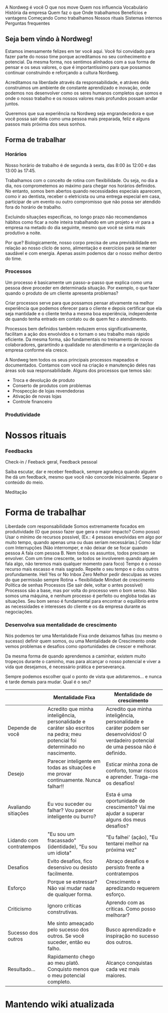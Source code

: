 A Nordweg é você
O que nos move
Quem nos influencia
Vocabulário
História da empresa
Quem faz o que
Onde trabalhamos
Benefícios e vantagens
Começando
Como trabalhamos
Nossos rituais
Sistemas internos
Perguntas frequentes


## Seja bem vindo à Nordweg!

Estamos imensamente felizes em ter você aqui. Você foi convidado para fazer parte do nosso time porque acreditamos no seu conhecimento e potencial. Da mesma forma, nos sentimos alinhados com a sua forma de pensar e os seus valores, o que é importantíssimo para que possamos continuar construindo e reforçando a cultura Nordweg.

Acreditamos na liberdade através da responsabilidade, e atráves dela construimos um ambiente de constante aprendizado e inovação, onde podemos nos desenvolver como os seres humanos completos que somos e onde o nosso trabalho e os nossos valores mais profundos possam andar juntos.

Queremos que sua experiência na Nordweg seja engrandecedora e que você possa sair dela como uma pessoa mais preparada, feliz e alguns passos mais próxima dos seus sonhos. 

## Forma de trabalhar

### Horários

Nosso horário de trabalho é de segunda à sexta, das 8:00 às 12:00 e das 13:00 às 17:45.

Trabalhamos com o conceito de rotina com flexibilidade. Ou seja, no dia a dia, nos comprometemos ao máximo para chegar nos horários definidos. No entanto, somos bem abertos quando necessidades especiais aparecem, como ir ao dentista, receber o eletricista ou uma entrega especial em casa, participar de um evento ou outro compromisso que não possa ser atendido fora do horário de trabalho.

Excluindo situações específicas, no longo prazo não recomendamos hábitos como ficar a noite inteira trabalhando em um projeto e vir para a empresa na metado do dia seguinte, mesmo que você se sinta mais produtivo a noite. 

Por que? Biologicamente, nosso corpo precisa de uma previsibilidade em relação ao nosso cliclo de sono, alimentação e exercícios para se manter saudável e com energia. Apenas assim podemos dar o nosso melhor dentro do time.

### Processos

Um processo é basicamente um passo-a-passo que explica como uma pessoa deve proceder em determinada situação. Por exemplo, o que fazer quando o produto de um cliente apresenta problemas?

Criar processos serve para que possamos pensar ativamente na melhor experiência que podemos oferecer para o cliente e depois certificar que ela seja mantidade e o cliente tenha a mesma boa experiência, independente de quando tenha entrado em contato ou de quem fez o atendimento. 

Processos bem definidos também reduzem erros significativamente, facilitam a ação dos envolvidos e o tornam o seu trabalho mais rápido eficiente. Da mesma forma, são fundamentais no treinamento de novos colaboradores, garantindo a qualidade no atendimento e a organização da empresa conforme ela cresce.

A Nordweg tem todos os seus principais processos mapeados e documentados. Contamos com você na criação e manutenção deles nas áreas sob sua responsabilidade. Alguns dos processos que temos são:

* Troca e devolução de produto
* Conserto de produtos com problemas
* Prospecção de lojas revendedoras
* Ativação de novas lojas
* Controle financeiro

### Produtividade 









# Nossos rituais

### Feedbacks

Check-in / Feeback geral, Feedback pessoal

Saiba escutar, dar e receber feedback, sempre agradeça quando alguém lhe dá um feedback, mesmo que você não concorde inicialmente. Separar o conteúdo do meio.

Meditação

# Forma de trabalhar
Liberdade com responsabilidade
Somos extremamente focados em produtividade (O que posso fazer que gera o maior impacto? Como posso)
Usar o mínimo de recursos possível, (Ex.: 4 pessoas envolvidas em algo por muito tempo, quando apenas uma ou duas seriam necessárias.)
Como lidar com Interrupções (Não interromper, e não deixar de se focar quando pessoa A fala com pessoa B. Nem todos os assuntos, todos precisam se envolver. Com um time crescente, se todos se involverem quando alguém fala algo, não teremos mais qualquer momento para foco)
Tempo é o nosso recurso mais escasso e mais sagrado. Repeite o seu tempo e o dos outros profundamente.
Hell Yes or No
Inbox Zero
Melhor pedir desculpas as vezes do que permissão sempre
Rotina + flexibilidade
Mindset de crescimento
Política de senhas
Processos (Se sair dele, voltar o antes possível)
Processos são a base, mas por volta do processo vem o bom senso. Não somos uma máquina, e nenhum processo é perfeito ou engloba todas as situações. Seu bom senso é fundamental para encontrar o equilibrio entre as necessidades e interesses do cliente e os da empresa durante as negociações.

### Desenvolva sua mentalidade de crescimento

Nós podemos ter uma Mentalidade Fixa onde deixamos falhas (ou mesmo o sucesso) definir quem somos, ou uma Mentalidade de Crescimento onde vemos problemas e desafios como oportunidades de crescer e melhorar. 

Da mesma forma de quando aprendemos a caminhar, existem muito tropeços durante o caminho, mas para alcançar o nosso potencial e viver a vida que desejamos, é necessário prática e perseverança.  

Sempre podemos escolher qual o ponto de vista que adotaremos... e nunca é tarde demais para mudar. Qual é o seu?

|   | Mentalidade Fixa | Mentalidade de crescimento |
|---|---|---|
| Depende de você | Acredito que minha inteligência, personalidade e caráter são escritos na pedra; meu potencial foi determinado no nascimento. | Acredito que minha inteligência, personalidade e caráter podem ser desenvolvidos! O verdadeiro potencial de uma pessoa não é definido. |
| Desejo | Parecer inteligente em todas as situações e me provar continuamente. Nunca falhar!! | Esticar minha zona de conforto, tomar riscos e aprender. Traga-me os desafios! |
| Avaliando sitiações | Eu vou suceder ou falhar? Vou parecer inteligente ou burro? | Esta é uma oportunidade de crescimento? Vai me ajudar a superar alguns dos meus desafios? |
| Lidando com contratempos | "Eu sou um fracassado" (identidade), "Eu sou um idiota" | "Eu falhei' (ação), "Eu tentarei melhor na próxima vez" |
| Desafios | Evito desafios, fico desensivo ou desisto facilmente. | Abraço desafios e persisto frente a contratempos |
| Esforço | Porque se estressar? Não vai mudar nada de qualquer forma. | Crescimento e apredizando requerem esforço. |
| Criticismo | Ignoro críticas construtivas. | Aprendo com as críticas. Como posso melhorar? |
| Sucesso dos outros | Me sinto ameaçado pelo sucesso dos outros. Se você suceder, então eu falho. | Busco aprendizado e inspiração no sucesso dos outros. |
| Resultado... | Rapidamento chego ao meu platô. Conquisto menos que o meu potencial completo. | Alcanço conquistas cada vez mais maiores. |

# Mantendo wiki atualizada
